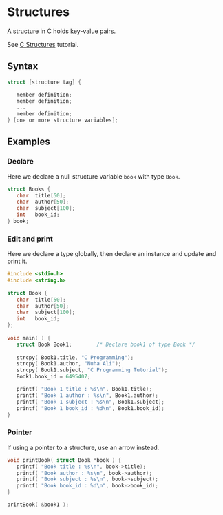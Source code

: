 # Structures

A structure in C holds key-value pairs.

See [C Structures](https://www.tutorialspoint.com/cprogramming/c_structures.htm) tutorial.


## Syntax

```c
struct [structure tag] {

   member definition;
   member definition;
   ...
   member definition;
} [one or more structure variables];  
```


## Examples

### Declare

Here we declare a null structure variable `book` with type `Book`.

```c
struct Books {
   char  title[50];
   char  author[50];
   char  subject[100];
   int   book_id;
} book;
```

### Edit and print

Here we declare a type globally, then declare an instance and update and print it.

```c
#include <stdio.h>
#include <string.h>
 
struct Book {
   char  title[50];
   char  author[50];
   char  subject[100];
   int   book_id;
};
 
void main( ) {
   struct Book Book1;        /* Declare book1 of type Book */
   
   strcpy( Book1.title, "C Programming");
   strcpy( Book1.author, "Nuha Ali"); 
   strcpy( Book1.subject, "C Programming Tutorial");
   Book1.book_id = 6495407;

   printf( "Book 1 title : %s\n", Book1.title);
   printf( "Book 1 author : %s\n", Book1.author);
   printf( "Book 1 subject : %s\n", Book1.subject);
   printf( "Book 1 book_id : %d\n", Book1.book_id);
}
```

### Pointer 

If using a pointer to a structure, use an arrow instead.


```c
void printBook( struct Book *book ) {
   printf( "Book title : %s\n", book->title);
   printf( "Book author : %s\n", book->author);
   printf( "Book subject : %s\n", book->subject);
   printf( "Book book_id : %d\n", book->book_id);
}

printBook( &book1 );
```
